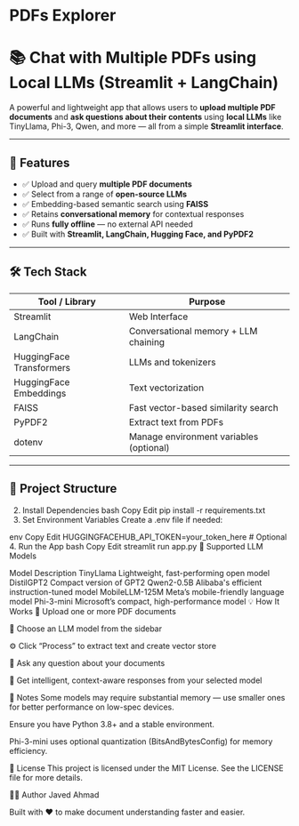 # PDFs Explorer
# 📚 Chat with Multiple PDFs using Local LLMs (Streamlit + LangChain)

A powerful and lightweight app that allows users to **upload multiple PDF documents** and **ask questions about their contents** using **local LLMs** like TinyLlama, Phi-3, Qwen, and more — all from a simple **Streamlit interface**.

---

## 🚀 Features

- ✅ Upload and query **multiple PDF documents**
- ✅ Select from a range of **open-source LLMs**
- ✅ Embedding-based semantic search using **FAISS**
- ✅ Retains **conversational memory** for contextual responses
- ✅ Runs **fully offline** — no external API needed
- ✅ Built with **Streamlit, LangChain, Hugging Face, and PyPDF2**

---

## 🛠️ Tech Stack

| Tool / Library         | Purpose                                      |
|------------------------|----------------------------------------------|
| Streamlit              | Web Interface                                |
| LangChain              | Conversational memory + LLM chaining         |
| HuggingFace Transformers | LLMs and tokenizers                       |
| HuggingFace Embeddings | Text vectorization                           |
| FAISS                  | Fast vector-based similarity search          |
| PyPDF2                 | Extract text from PDFs                       |
| dotenv                 | Manage environment variables (optional)      |

---

## 📂 Project Structure

2. Install Dependencies
bash
Copy
Edit
pip install -r requirements.txt
3. Set Environment Variables
Create a .env file if needed:

env
Copy
Edit
HUGGINGFACEHUB_API_TOKEN=your_token_here  # Optional
4. Run the App
bash
Copy
Edit
streamlit run app.py
🤖 Supported LLM Models

Model	Description
TinyLlama	Lightweight, fast-performing open model
DistilGPT2	Compact version of GPT2
Qwen2-0.5B	Alibaba's efficient instruction-tuned model
MobileLLM-125M	Meta’s mobile-friendly language model
Phi-3-mini	Microsoft’s compact, high-performance model
💡 How It Works
📄 Upload one or more PDF documents

🤖 Choose an LLM model from the sidebar

⚙️ Click “Process” to extract text and create vector store

💬 Ask any question about your documents

🧠 Get intelligent, context-aware responses from your selected model

📌 Notes
Some models may require substantial memory — use smaller ones for better performance on low-spec devices.

Ensure you have Python 3.8+ and a stable environment.

Phi-3-mini uses optional quantization (BitsAndBytesConfig) for memory efficiency.

📜 License
This project is licensed under the MIT License. See the LICENSE file for more details.

🙋‍♂️ Author
Javed Ahmad



Built with ❤️ to make document understanding faster and easier.

